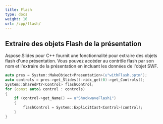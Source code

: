 ```yaml
---
title: Flash
type: docs
weight: 10
url: /cpp/flash/
---
```


## **Extraire des objets Flash de la présentation**
Aspose.Slides pour C++ fournit une fonctionnalité pour extraire des objets flash d'une présentation. Vous pouvez accéder au contrôle flash par son nom et l'extraire de la présentation en incluant les données de l'objet SWF.

``` cpp
auto pres = System::MakeObject<Presentation>(u"withFlash.pptm");
auto controls = pres->get_Slides()->idx_get(0)->get_Controls();
System::SharedPtr<Control> flashControl;
for (const auto& control : controls)
{
    if (control->get_Name() == u"ShockwaveFlash1")
    {
        flashControl = System::ExplicitCast<Control>(control);
    }
}
```